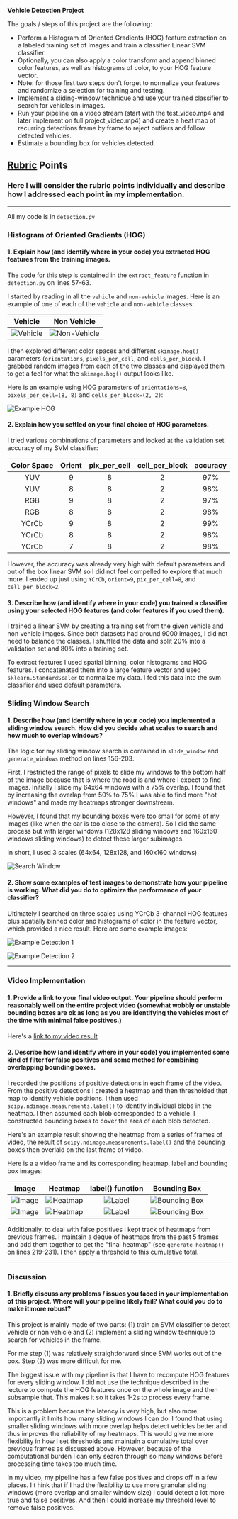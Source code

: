 **Vehicle Detection Project**

The goals / steps of this project are the following:

* Perform a Histogram of Oriented Gradients (HOG) feature extraction on a labeled training set of images and train a classifier Linear SVM classifier
* Optionally, you can also apply a color transform and append binned color features, as well as histograms of color, to your HOG feature vector. 
* Note: for those first two steps don't forget to normalize your features and randomize a selection for training and testing.
* Implement a sliding-window technique and use your trained classifier to search for vehicles in images.
* Run your pipeline on a video stream (start with the test_video.mp4 and later implement on full project_video.mp4) and create a heat map of recurring detections frame by frame to reject outliers and follow detected vehicles.
* Estimate a bounding box for vehicles detected.


## [Rubric](https://review.udacity.com/#!/rubrics/513/view) Points
### Here I will consider the rubric points individually and describe how I addressed each point in my implementation.  

---

All my code is in `detection.py`

### Histogram of Oriented Gradients (HOG)

#### 1. Explain how (and identify where in your code) you extracted HOG features from the training images.

The code for this step is contained in the `extract_feature` function in `detection.py` on 
lines 57-63.

I started by reading in all the `vehicle` and `non-vehicle` images.  Here is an example of one of each of the `vehicle` and `non-vehicle` classes:

Vehicle                  |  Non Vehicle
:----------------------------:|:------------------------------:
![Vehicle](./output_images/vehicle.png)| ![Non-Vehicle](./output_images/nonvehicle.png)



I then explored different color spaces and different `skimage.hog()` parameters (`orientations`, `pixels_per_cell`, and `cells_per_block`).  I grabbed random images from each of the two classes and displayed them to get a feel for what the `skimage.hog()` output looks like.

Here is an example using HOG parameters of `orientations=8`, `pixels_per_cell=(8, 8)` and `cells_per_block=(2, 2)`:

![Example HOG](./output_images/example_hog.png)


#### 2. Explain how you settled on your final choice of HOG parameters.

I tried various combinations of parameters and looked at the validation set accuracy
of my SVM classifier:

Color Space  |  Orient  | pix_per_cell | cell_per_block | accuracy
:-----------:|:--------:|:------------:|:--------------:|:-----------:
YUV | 9 | 8 | 2 | 97%
YUV | 8 | 8 | 2 | 98%
RGB | 9 | 8 | 2 | 97%
RGB | 8 | 8 | 2 | 98%
YCrCb | 9 | 8 | 2 | 99%
YCrCb | 8 | 8 | 2 | 98%
YCrCb | 7 | 8 | 2 | 98%

However, the accuracy was already very high with default parameters and out of the 
box linear SVM so I did not feel compelled to explore that much more. I ended up just using `YCrCb`, `orient=9`, `pix_per_cell=8`, and `cell_per_block=2`. 


#### 3. Describe how (and identify where in your code) you trained a classifier using your selected HOG features (and color features if you used them).

I trained a linear SVM by creating a  training set from the given vehicle and non vehicle images. Since both datasets had around 9000 images, I did not need to balance the classes.
I shuffled the data and split 20% into a validation set and 80% into a training set.

To extract features I used spatial binning, color histograms and HOG features. I concatenated
them into a large feature vector and used `sklearn.StandardScaler` to normalize my data. I fed
this data into the svm classifier and used default parameters.

### Sliding Window Search

#### 1. Describe how (and identify where in your code) you implemented a sliding window search.  How did you decide what scales to search and how much to overlap windows?

The logic for my sliding window search is contained in `slide_window` and `generate_windows`
method on lines 156-203.

First, I restricted the range of pixels to slide my windows to the bottom half of the image
because that is where the road is and where I expect to find images. Initially I slide 
my 64x64 windows with a 75% overlap. I found that by increasing the overlap from 50% to 75%
I was able to find more "hot windows" and made my heatmaps stronger downstream. 

However, I found that my bounding boxes were too small for some of my images (like when the car is too close to the camera). So I did the same process but with larger windows (128x128 sliding windows and 160x160 windows sliding windows) to
detect these larger subimages. 

In short, I used 3 scales (64x64, 128x128, and 160x160 windows)


![Search Window](./output_images/search_window.png)

#### 2. Show some examples of test images to demonstrate how your pipeline is working.  What did you do to optimize the performance of your classifier?

Ultimately I searched on three scales using YCrCb 3-channel HOG features plus spatially binned color and histograms of color in the feature vector, which provided a nice result.  Here are some example images:

![Example Detection 1](./output_images/example_detections1.png)

![Example Detection 2](./output_images/example_detections2.png)


---

### Video Implementation

#### 1. Provide a link to your final video output.  Your pipeline should perform reasonably well on the entire project video (somewhat wobbly or unstable bounding boxes are ok as long as you are identifying the vehicles most of the time with minimal false positives.)

Here's a [link to my video result](./video.mp4)


#### 2. Describe how (and identify where in your code) you implemented some kind of filter for false positives and some method for combining overlapping bounding boxes.

I recorded the positions of positive detections in each frame of the video.  From the positive detections I created a heatmap and then thresholded that map to identify vehicle positions.  I then used `scipy.ndimage.measurements.label()` to identify individual blobs in the heatmap.  I then assumed each blob corresponded to a vehicle.  I constructed bounding boxes to cover the area of each blob detected.  

Here's an example result showing the heatmap from a series of frames of video, the result of `scipy.ndimage.measurements.label()` and the bounding boxes then overlaid on the last frame of video.

Here is a a video frame and its corresponding heatmap, label and bounding box images:

Image                 |  Heatmap     | label() function | Bounding Box
:--------------------:|:------------:|:----------------:|:--------------:
![Image](./output_images/test4.png)| ![Heatmap](./output_images/heat4.png) | ![Label](./output_images/label4.png) | ![Bounding Box](./output_images/bbox4.png)
![Image](./output_images/test6.png)| ![Heatmap](./output_images/heat6.png) | ![Label](./output_images/label6.png) | ![Bounding Box](./output_images/bbox6.png)


Additionally, to deal with false positives I kept track of heatmaps from previous frames. I maintain
a deque of heatmaps from the past 5 frames and add them together to get the "final heatmap" (see `generate_heatmap()` on lines 219-231).
I then apply a threshold to this cumulative total.


---

### Discussion

#### 1. Briefly discuss any problems / issues you faced in your implementation of this project.  Where will your pipeline likely fail?  What could you do to make it more robust?


This project is mainly made of two parts: (1) train an SVM classifier to detect vehicle or non vehicle
and (2) implement a sliding window technique to search for vehicles in the frame.

For me step (1) was relatively straightforward since SVM works out of the box. Step (2) was more difficult for me.

The biggest issue with my pipeline is that I have to recompute HOG features for every sliding window. I did not use the technique described
in the lecture to compute the HOG features once on the whole image and then subsample that. This makes it so it takes 1-2s to process
every frame. 

This is a problem because the latency is very high, but also more importantly it limits how many sliding windows I can do. 
I found that using smaller sliding windows with more overlap helps detect vehicles better and thus improves the reliability
of my heatmaps. This would give me more flexibility in how I set thresholds and maintain a cumulative total over previous frames as discussed above. However, because of the computational burden I can only search through so many windows before processing time takes 
too much time.

In my video, my pipeline has a few false positives and drops off in a few places. I t hink that if I had the flexibility to use more granular sliding windows (more overlap and smaller window size) I could detect a lot more true and false positives. And then I could increase
my threshold level to remove false positives.
